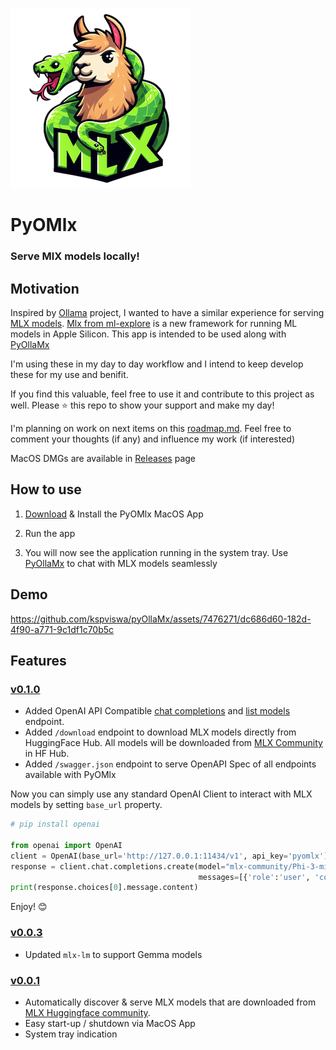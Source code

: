 ![](logo_readme.png)
# PyOMlx
### Serve MlX models locally!

## Motivation
Inspired by [Ollama](https://github.com/ollama/ollama) project, I wanted to have a similar experience for serving [MLX models](https://github.com/ml-explore/mlx-examples). [Mlx from ml-explore](https://github.com/ml-explore/mlx) is a new framework for running ML models in Apple Silicon. This app is intended to be used along with [PyOllaMx](https://github.com/kspviswa/pyOllaMx)

I'm using these in my day to day workflow and I intend to keep develop these for my use and benifit.

If you find this valuable, feel free to use it and contribute to this project as well. Please ⭐️ this repo to show your support and make my day!

I'm planning on work on next items on this [roadmap.md](roadmap.md). Feel free to comment your thoughts (if any) and influence my work (if interested)

MacOS DMGs are available in [Releases](https://github.com/kspviswa/PyOMlx/releases) page

## How to use

1) [Download](https://github.com/kspviswa/PyOMlx/releases) & Install the PyOMlx MacOS App

2) Run the app

3) You will now see the application running in the system tray. Use [PyOllaMx](https://github.com/kspviswa/pyOllaMx) to chat with MLX models seamlessly

## Demo

https://github.com/kspviswa/pyOllaMx/assets/7476271/dc686d60-182d-4f90-a771-9c1df1c70b5c

## Features

### [v0.1.0](https://github.com/kspviswa/PyOMlx/releases/tag/0.1.0)
- Added OpenAI API Compatible [chat completions](https://platform.openai.com/docs/api-reference/chat/create) and [list models](https://platform.openai.com/docs/api-reference/models/list) endpoint.
- Added `/download` endpoint to download MLX models directly from HuggingFace Hub. All models will be downloaded from [MLX Community](https://huggingface.co/mlx-community) in HF Hub.
- Added `/swagger.json` endpoint to serve OpenAPI Spec of all endpoints available with PyOMlx

Now you can simply use any standard OpenAI Client to interact with MLX models by setting `base_url` property.

```python
# pip install openai

from openai import OpenAI
client = OpenAI(base_url='http://127.0.0.1:11434/v1', api_key='pyomlx')
response = client.chat.completions.create(model="mlx-community/Phi-3-mini-4k-instruct-4bit", 
                                          messages=[{'role':'user', 'content':'how are you?'}])
print(response.choices[0].message.content)
```
Enjoy! 😊

### [v0.0.3](https://github.com/kspviswa/PyOMlx/releases/tag/0.0.3)
- Updated `mlx-lm` to support Gemma models

### [v0.0.1](https://github.com/kspviswa/PyOMlx/releases/tag/0.0.1)
- Automatically discover & serve MLX models that are downloaded from [MLX Huggingface community](https://huggingface.co/mlx-community).
- Easy start-up / shutdown via MacOS App
- System tray indication
